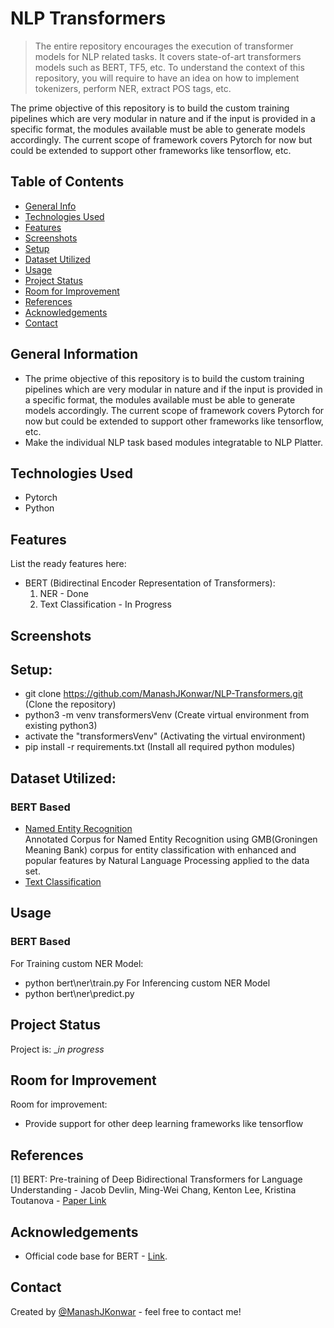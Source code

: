 # NLP Transformers
> The entire repository encourages the execution of transformer models for NLP related tasks. It covers state-of-art transformers models such as BERT, TF5, etc. To understand the context of this repository, you will require to have an idea on how to implement tokenizers, perform NER, extract POS tags, etc.  

The prime objective of this repository is to build the custom training pipelines which are very modular in nature and if the input is provided in a specific format, the modules available must be able to generate models accordingly. The current scope of framework covers Pytorch for now but could be extended to support other frameworks like tensorflow, etc.

## Table of Contents
* [General Info](#general-information)
* [Technologies Used](#technologies-used)
* [Features](#features)
* [Screenshots](#screenshots)
* [Setup](#setup)
* [Dataset Utilized](#dataset-utilized)
* [Usage](#usage)
* [Project Status](#project-status)
* [Room for Improvement](#room-for-improvement)
* [References](#references)
* [Acknowledgements](#acknowledgements)
* [Contact](#contact)
<!-- * [License](#license) -->

## General Information
- The prime objective of this repository is to build the custom training pipelines which are very modular in nature and if the input is provided in a specific format, the modules available must be able to generate models accordingly. The current scope of framework covers Pytorch for now but could be extended to support other frameworks like tensorflow, etc.  
- Make the individual NLP task based modules integratable to NLP Platter.  

## Technologies Used
- Pytorch  
- Python  

## Features
List the ready features here:
- BERT (Bidirectinal Encoder Representation of Transformers):  
  1. NER - Done
  2. Text Classification - In Progress 

## Screenshots

## Setup:
- git clone https://github.com/ManashJKonwar/NLP-Transformers.git (Clone the repository)
- python3 -m venv transformersVenv (Create virtual environment from existing python3)
- activate the "transformersVenv" (Activating the virtual environment)
- pip install -r requirements.txt (Install all required python modules)

## Dataset Utilized:
### BERT Based
- [Named Entity Recognition](https://www.kaggle.com/datasets/abhinavwalia95/entity-annotated-corpus)  
Annotated Corpus for Named Entity Recognition using GMB(Groningen Meaning Bank) corpus for entity classification with enhanced and popular features by Natural Language Processing applied to the data set.
- [Text Classification]()  

## Usage
### BERT Based  
For Training custom NER Model:
- python bert\ner\train.py
For Inferencing custom NER Model
- python bert\ner\predict.py

## Project Status
Project is: __in progress_ 

## Room for Improvement
Room for improvement:
- Provide support for other deep learning frameworks like tensorflow

## References
[1] BERT: Pre-training of Deep Bidirectional Transformers for Language Understanding - Jacob Devlin, Ming-Wei Chang, Kenton Lee, Kristina Toutanova - [Paper Link](https://arxiv.org/pdf/1810.04805.pdf)

## Acknowledgements
- Official code base for BERT - [Link](https://github.com/google-research/bert).

## Contact
Created by [@ManashJKonwar](https://github.com/ManashJKonwar) - feel free to contact me!

<!-- Optional -->
<!-- ## License -->
<!-- This project is open source and available under the [... License](). -->

<!-- You don't have to include all sections - just the one's relevant to your project -->

